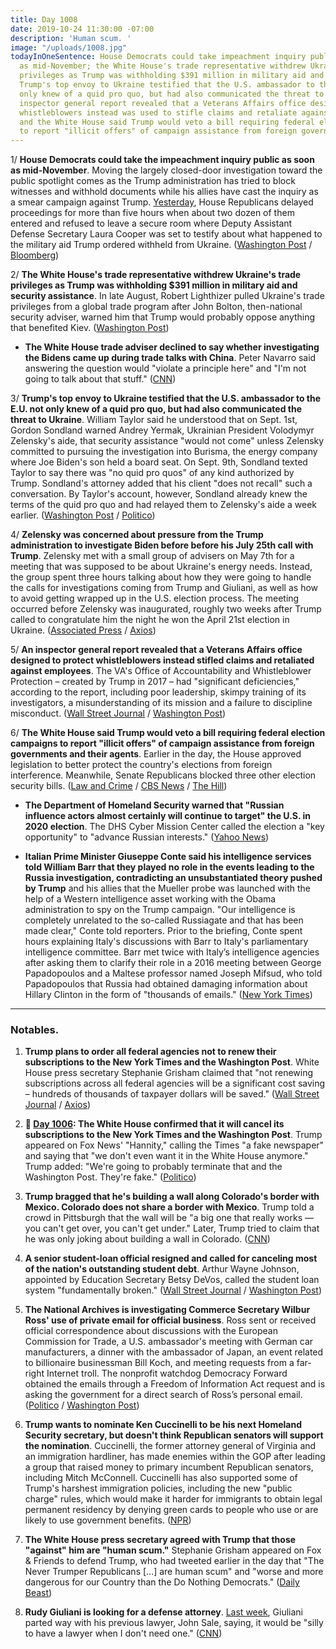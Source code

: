 ```yaml
---
title: Day 1008
date: 2019-10-24 11:30:00 -07:00
description: 'Human scum. '
image: "/uploads/1008.jpg"
todayInOneSentence: House Democrats could take impeachment inquiry public as soon
  as mid-November; the White House's trade representative withdrew Ukraine's trade
  privileges as Trump was withholding $391 million in military aid and security assistance;
  Trump's top envoy to Ukraine testified that the U.S. ambassador to the E.U. not
  only knew of a quid pro quo, but had also communicated the threat to Ukraine; An
  inspector general report revealed that a Veterans Affairs office designed to protect
  whistleblowers instead was used to stifle claims and retaliate against employees;
  and the White House said Trump would veto a bill requiring federal election campaigns
  to report "illicit offers" of campaign assistance from foreign governments.
---
```


1/ **House Democrats could take the impeachment inquiry public as soon as mid-November**. Moving the largely closed-door investigation toward the public spotlight comes as the Trump administration has tried to block witnesses and withhold documents while his allies have cast the inquiry as a smear campaign against Trump. [Yesterday](https://whatthefuckjusthappenedtoday.com/2019/10/23/day-1007/#3-roughly-30-house-republicans-force), House Republicans delayed proceedings for more than five hours when about two dozen of them entered and refused to leave a secure room where Deputy Assistant Defense Secretary Laura Cooper was set to testify about what happened to the military aid Trump ordered withheld from Ukraine. ([Washington Post](https://www.washingtonpost.com/politics/house-democrats-look-to-take-private-impeachment-probe-public-as-soon-as-mid-november/2019/10/23/419357ca-f4e2-11e9-829d-87b12c2f85dd_story.html) / [Bloomberg](https://www.bloomberg.com/news/articles/2019-10-24/-smoking-gun-testimony-accelerates-democrat-impeach-timeline))

2/ **The White House's trade representative withdrew Ukraine's trade privileges as Trump was withholding $391 million in military aid and security assistance**. In late August, Robert Lighthizer pulled Ukraine's trade privileges from a global trade program after John Bolton, then-national security adviser, warned him that Trump would probably oppose anything that benefited Kiev. ([Washington Post](https://www.washingtonpost.com/business/economy/white-house-delayed-ukraine-trade-decision-in-august-a-signal-that-us-suspension-of-cooperation-extended-beyond-security-funds/2019/10/24/a42b8992-f67d-11e9-8cf0-4cc99f74d127_story.html))

* **The White House trade adviser declined to say whether investigating the Bidens came up during trade talks with China**. Peter Navarro said answering the question would "violate a principle here" and "I'm not going to talk about that stuff." ([CNN](https://www.cnn.com/2019/10/24/politics/peter-navarro-donald-trump-joe-biden-investigation-china-talks/index.html))

3/ **Trump's top envoy to Ukraine testified that the U.S. ambassador to the E.U. not only knew of a quid pro quo, but had also communicated the threat to Ukraine**. William Taylor said he understood that on Sept. 1st, Gordon Sondland warned Andrey Yermak, Ukrainian President Volodymyr Zelensky's aide, that security assistance "would not come" unless Zelensky committed to pursuing the investigation into Burisma, the energy company where Joe Biden's son held a board seat. On Sept. 9th, Sondland texted Taylor to say there was "no quid pro quos" of any kind authorized by Trump. Sondland's attorney added that his client "does not recall" such a conversation. By Taylor's account, however, Sondland already knew the terms of the quid pro quo and had relayed them to Zelensky's aide a week earlier. ([Washington Post](https://www.washingtonpost.com/national-security/us-ambassador-to-eu-does-not-recall-threatening-ukraine-over-funding-attorney-says/2019/10/23/d2232f9e-f5c4-11e9-8cf0-4cc99f74d127_story.html) / [Politico](https://www.politico.com/news/2019/10/23/gordon-sondland-william-taylor-ukraine-testimony-055825))

4/ **Zelensky was concerned about pressure from the Trump administration to investigate Biden before before his July 25th call with Trump**. Zelensky met with a small group of advisers on May 7th for a meeting that was supposed to be about Ukraine's energy needs. Instead, the group spent three hours talking about how they were going to handle the calls for investigations coming from Trump and Giuliani, as well as how to avoid getting wrapped up in the U.S. election process. The meeting occurred before Zelensky was inaugurated, roughly two weeks after Trump called to congratulate him the night he won the April 21st election in Ukraine. ([Associated Press](https://apnews.com/b048901b635f423db49a10046daaf8a8) / [Axios](https://www.axios.com/ukraine-trump-pressure-military-aid-fb86bc7a-87a8-40a3-8f60-13c8bfc7eb12.html))

5/ **An inspector general report revealed that a Veterans Affairs office designed to protect whistleblowers instead stifled claims and retaliated against employees**. The VA's Office of Accountability and Whistleblower Protection – created by Trump in 2017 – had "significant deficiencies," according to the report, including poor leadership, skimpy training of its investigators, a misunderstanding of its mission and a failure to discipline misconduct. ([Wall Street Journal](https://www.wsj.com/articles/veterans-affairs-investigators-fault-whistleblower-office-created-by-trump-11571925164) / [Washington Post](https://www.washingtonpost.com/politics/trumps-heralded-whistleblower-office-at-va-has-failed-its-most-basic-mission-watchdog-says/2019/10/24/561e9022-f679-11e9-8cf0-4cc99f74d127_story.html))

6/ **The White House said Trump would veto a bill requiring federal election campaigns to report "illicit offers" of campaign assistance from foreign governments and their agents**. Earlier in the day, the House approved legislation to better protect the country's elections from foreign interference. Meanwhile, Senate Republicans blocked three other election security bills. ([Law and Crime](https://lawandcrime.com/high-profile/white-house-threatens-to-veto-bill-requiring-campaigns-to-report-illicit-offers-from-foreign-governments/) / [CBS News](https://www.cbsnews.com/news/house-democrats-pass-bill-to-prevent-foreign-interference-in-elections-trump-veto-today-2019-10-24/) / [The Hill](https://thehill.com/homenews/senate/467130-senate-gop-blocks-three-election-security-bills-for-second-day))

* **The Department of Homeland Security warned that "Russian influence actors almost certainly will continue to target" the U.S. in 2020 election**. The DHS Cyber Mission Center called the election a "key opportunity" to "advance Russian interests." ([Yahoo News](https://news.yahoo.com/dhs-warns-russia-influence-2020-elections-170005501.html))

* **Italian Prime Minister Giuseppe Conte said his intelligence services told William Barr that they played no role in the events leading to the Russia investigation, contradicting an unsubstantiated theory pushed by Trump** and his allies that the Mueller probe was launched with the help of a Western intelligence asset working with the Obama administration to spy on the Trump campaign. "Our intelligence is completely unrelated to the so-called Russiagate and that has been made clear," Conte told reporters. Prior to the briefing, Conte spent hours explaining Italy's discussions with Barr to Italy's parliamentary intelligence committee. Barr met twice with Italy’s intelligence agencies after asking them to clarify their role in a 2016 meeting between George Papadopoulos and a Maltese professor named Joseph Mifsud, who told Papadopoulos that Russia had obtained damaging information about Hillary Clinton in the form of "thousands of emails." ([New York Times](https://www.nytimes.com/2019/10/23/world/europe/italy-trump-conspiracy-conte.html))

---

### Notables.

1. **Trump plans to order all federal agencies not to renew their subscriptions to the New York Times and the Washington Post**. White House press secretary Stephanie Grisham claimed that "not renewing subscriptions across all federal agencies will be a significant cost saving – hundreds of thousands of taxpayer dollars will be saved." ([Wall Street Journal](https://www.wsj.com/articles/trump-to-tell-federal-agencies-to-cut-new-york-times-washington-post-subscriptions-11571937831) / [Axios](https://www.axios.com/white-house-new-york-times-washington-post-subscriptions-5dedb9bf-c036-4185-b5a3-765cefa0dbd9.html))

2. **📌 [Day 1006](https://whatthefuckjusthappenedtoday.com/2019/10/22/day-1006/): The White House confirmed that it will cancel its subscriptions to the New York Times and the Washington Post**. Trump appeared on Fox News' "Hannity," calling the Times "a fake newspaper" and saying that "we don't even want it in the White House anymore." Trump added: "We're going to probably terminate that and the Washington Post. They're fake." ([Politico](https://www.politico.com/news/2019/10/22/white-house-cancel-times-post-subscriptions-054314))

3. **Trump bragged that he's building a wall along Colorado's border with Mexico. Colorado does not share a border with Mexico**. Trump told a crowd in Pittsburgh that the wall will be "a big one that really works — you can't get over, you can't get under." Later, Trump tried to claim that he was only joking about building a wall in Colorado. ([CNN](https://www.cnn.com/2019/10/23/politics/trump-us-building-wall-colorado/index.html))

4. **A senior student-loan official resigned and called for canceling most of the nation's outstanding student debt**. Arthur Wayne Johnson, appointed by Education Secretary Betsy DeVos, called the student loan system "fundamentally broken." ([Wall Street Journal](https://www.wsj.com/articles/trump-education-official-to-resign-and-call-for-mass-student-loan-forgiveness-11571909400) / [Washington Post](https://www.washingtonpost.com/education/2019/10/24/devos-appointed-official-resigns-calls-sweeping-student-loan-forgiveness/))

5. **The National Archives is investigating Commerce Secretary Wilbur Ross' use of private email for official business**. Ross sent or received official correspondence about discussions with the European Commission for Trade, a U.S. ambassador's meeting with German car manufacturers, a dinner with the ambassador of Japan, an event related to billionaire businessman Bill Koch, and meeting requests from a far-right Internet troll. The nonprofit watchdog Democracy Forward obtained the emails through a Freedom of Information Act request and is asking the government for a direct search of Ross’s personal email. ([Politico](https://www.politico.com/news/2019/10/24/wilbur-ross-private-email-national-archives-056287) / [Washington Post](https://www.washingtonpost.com/lifestyle/style/dont-sleep-on-wilbur-ross/2019/09/27/e9928b46-dd93-11e9-be96-6adb81821e90_story.html))

6. **Trump wants to nominate Ken Cuccinelli to be his next Homeland Security secretary, but doesn't think Republican senators will support the nomination**. Cuccinelli, the former attorney general of Virginia and an immigration hardliner, has made enemies within the GOP after leading a group that raised money to primary incumbent Republican senators, including Mitch McConnell. Cuccinelli has also supported some of Trump's harshest immigration policies, including the new "public charge" rules, which would make it harder for immigrants to obtain legal permanent residency by denying green cards to people who use or are likely to use government benefits. ([NPR](https://www.npr.org/2019/10/23/772730225/exclusive-trump-wants-to-pick-cuccinelli-for-dhs-but-worries-senate-would-balk))

7. **The White House press secretary agreed with Trump that those "against" him are "human scum."** Stephanie Grisham appeared on Fox & Friends to defend Trump, who had tweeted earlier in the day that "The Never Trumper Republicans \[...\] are human scum" and "worse and more dangerous for our Country than the Do Nothing Democrats." ([Daily Beast](https://www.thedailybeast.com/white-house-press-secretary-grisham-those-against-trump-deserve-to-be-called-human-scum))

8. **Rudy Giuliani is looking for a defense attorney**. [Last week](https://whatthefuckjusthappenedtoday.com/2019/10/15/day-999/#5-giuliani-wont-comply-with-a-congre), Giuliani parted way with his previous lawyer, John Sale, saying, it would be "silly to have a lawyer when I don't need one." ([CNN](https://www.cnn.com/2019/10/23/politics/rudy-giuliani-defense-attorney/index.html))